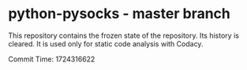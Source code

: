 # python-pysocks - master branch

This repository contains the frozen state of the repository.
Its history is cleared. It is used only for static code
analysis with Codacy.

Commit Time: 1724316622